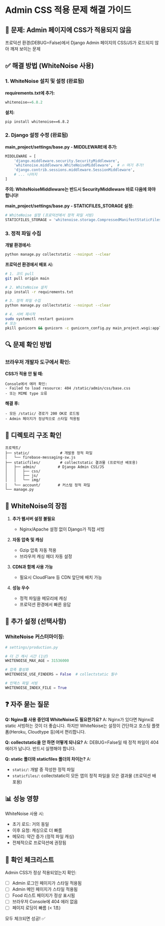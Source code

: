 # Admin CSS 적용 문제 해결 가이드

## 🎨 문제: Admin 페이지에 CSS가 적용되지 않음

프로덕션 환경(DEBUG=False)에서 Django Admin 페이지의 CSS/JS가 로드되지 않아 깨져 보이는 문제

## ✅ 해결 방법 (WhiteNoise 사용)

### 1. WhiteNoise 설치 및 설정 (완료됨)

**requirements.txt에 추가:**
```python
whitenoise==6.8.2
```

**설치:**
```bash
pip install whitenoise==6.8.2
```

### 2. Django 설정 수정 (완료됨)

**main_project/settings/base.py - MIDDLEWARE에 추가:**
```python
MIDDLEWARE = [
    'django.middleware.security.SecurityMiddleware',
    'whitenoise.middleware.WhiteNoiseMiddleware',  # 🔥 여기 추가!
    'django.contrib.sessions.middleware.SessionMiddleware',
    # ... 나머지
]
```

**주의: WhiteNoiseMiddleware는 반드시 SecurityMiddleware 바로 다음에 와야 합니다!**

**main_project/settings/base.py - STATICFILES_STORAGE 설정:**
```python
# WhiteNoise 설정 (프로덕션에서 정적 파일 서빙)
STATICFILES_STORAGE = 'whitenoise.storage.CompressedManifestStaticFilesStorage'
```

### 3. 정적 파일 수집

**개발 환경에서:**
```bash
python manage.py collectstatic --noinput --clear
```

**프로덕션 환경에서 배포 시:**
```bash
# 1. 코드 pull
git pull origin main

# 2. WhiteNoise 설치
pip install -r requirements.txt

# 3. 정적 파일 수집
python manage.py collectstatic --noinput --clear

# 4. 서버 재시작
sudo systemctl restart gunicorn
# 또는
pkill gunicorn && gunicorn -c gunicorn_config.py main_project.wsgi:application
```

## 🔍 문제 확인 방법

### 브라우저 개발자 도구에서 확인:

**CSS가 적용 안 될 때:**
```
Console에서 에러 확인:
- Failed to load resource: 404 /static/admin/css/base.css
- 또는 MIME type 오류
```

**해결 후:**
```
- 모든 /static/ 경로가 200 OK로 로드됨
- Admin 페이지가 정상적으로 스타일 적용됨
```

## 📁 디렉토리 구조 확인

```
프로젝트/
├── static/              # 개발용 정적 파일
│   └── firebase-messaging-sw.js
├── staticfiles/         # collectstatic 결과물 (프로덕션 배포용)
│   ├── admin/          # Django Admin CSS/JS
│   │   ├── css/
│   │   ├── js/
│   │   └── img/
│   └── account/        # 커스텀 정적 파일
└── manage.py
```

## 🚀 WhiteNoise의 장점

1. **추가 웹서버 설정 불필요**
   - Nginx/Apache 설정 없이 Django가 직접 서빙
   
2. **자동 압축 및 캐싱**
   - Gzip 압축 자동 적용
   - 브라우저 캐싱 헤더 자동 설정
   
3. **CDN과 함께 사용 가능**
   - 필요시 CloudFlare 등 CDN 앞단에 배치 가능
   
4. **성능 우수**
   - 정적 파일을 메모리에 캐싱
   - 프로덕션 환경에서 빠른 응답

## 🔧 추가 설정 (선택사항)

### WhiteNoise 커스터마이징:

```python
# settings/production.py

# 더 긴 캐시 시간 (1년)
WHITENOISE_MAX_AGE = 31536000

# 압축 활성화
WHITENOISE_USE_FINDERS = False  # collectstatic 필수

# 인덱스 파일 서빙
WHITENOISE_INDEX_FILE = True
```

## ❓ 자주 묻는 질문

**Q: Nginx를 사용 중인데 WhiteNoise도 필요한가요?**
A: Nginx가 있다면 Nginx로 static 서빙하는 것이 더 좋습니다. 하지만 WhiteNoise는 설정이 간단하고 호스팅 플랫폼(Heroku, Cloudtype 등)에서 편리합니다.

**Q: collectstatic을 안 하면 어떻게 되나요?**
A: DEBUG=False일 때 정적 파일이 404 에러가 납니다. 반드시 실행해야 합니다.

**Q: static 폴더와 staticfiles 폴더의 차이는?**
A: 
- `static/`: 개발 중 작성한 정적 파일
- `staticfiles/`: collectstatic이 모든 앱의 정적 파일을 모은 결과물 (프로덕션 배포용)

## 📊 성능 영향

WhiteNoise 사용 시:
- 초기 로드: 거의 동일
- 이후 요청: 캐싱으로 더 빠름
- 메모리: 약간 증가 (정적 파일 캐싱)
- 전체적으로 프로덕션에 권장됨

## 🎯 확인 체크리스트

Admin CSS가 정상 적용되었는지 확인:
- [ ] Admin 로그인 페이지가 스타일 적용됨
- [ ] Admin 메인 페이지가 스타일 적용됨  
- [ ] Food 리스트 페이지가 정상 표시됨
- [ ] 브라우저 Console에 404 에러 없음
- [ ] 페이지 로딩이 빠름 (< 1초)

모두 체크되면 성공! ✅

